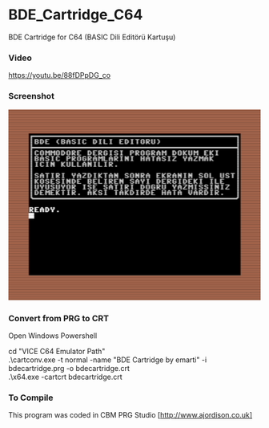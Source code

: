 # BDE_Cartridge_C64
BDE Cartridge for C64 (BASIC Dili Editörü Kartuşu)<br>

### Video
https://youtu.be/88fDPpDG_co

### Screenshot
![screenshot](https://github.com/emartisoft/BDE_Cartridge_C64/blob/master/screenshot.png?raw=true)

### Convert from PRG to CRT
Open Windows Powershell

cd "VICE C64 Emulator Path" <br>
.\cartconv.exe -t normal -name "BDE Cartridge by emarti" -i bdecartridge.prg -o bdecartridge.crt <br>
.\x64.exe -cartcrt bdecartridge.crt

### To Compile
This program was coded in CBM PRG Studio [http://www.ajordison.co.uk]
